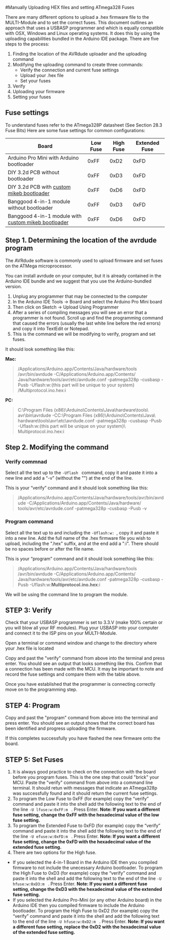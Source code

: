 #Manually Uploading HEX files and setting ATmega328 Fuses

There are many different options to upload a .hex firmware file to the MULTI-Module and to set the correct fuses.  This document outlines an approach that uses a USBASP programmer and which is equally compatible with OSX, Windows and Linux operating systems.  It does this by using the uploading capabilities bundled in the Arduino IDE package.  There are five steps to the process:  

1. Finding the location of the AVRdude uploader and the uploading command
2. Modifying the uploading command to create three commands:
   - Verify the connection and current fuse settings
   - Upload your .hex file
   - Set your fuses
2. Verify 
1. Uploading your firmware
1. Setting your fuses



## Fuse settings
To understand fuses refer to the ATmega328P datasheet (See Section 28.3 Fuse Bits)
Here are some fuse settings for common configurations:

Board|Low Fuse|High Fuse|Extended Fuse
-----|--------|---------|-------------
Arduino Pro Mini with Arduino bootloader|0xFF|0xD2|0xFD
DIY 3.2d PCB without bootloader |0xFF|0xD3|0xFD
DIY 3.2d PCB with [custom mikeb bootloader](Advanced_ATmega_Serial_Uploader.md) |0xFF|0xD6|0xFD
Banggood 4-in-1 module without bootloader |0xFF|0xD3|0xFD
Banggood 4-in-1 module with [custom mikeb bootloader](Advanced_ATmega_Serial_Uploader.md) |0xFF|0xD6|0xFD


## Step 1. Determining the location of the avrdude program
The AVRdude software is commonly used to upload firmware and set fuses on the ATMega microprocessor. 

You can install avrdude on your computer, but it is already contained in the Arduino IDE bundle and we suggest that you use the Arduino-bundled version.  

1. Unplug any programmer that may be connected to the computer
1. In the Arduino IDE Tools -> Board and select the Arduino Pro Mini board
1. Then click on Sketch -> Upload Using Programmer
1. After a series of compiling messages you will see an error that a programmer is not found.  Scroll up and find the programming command that caused the errors (usually the last white line before the red errors) and copy it into TextEdit or Notepad. 
1. This is the command we will be modifying to verify, program and set fuses.

It should look something like this:

**Mac:**

> /Applications/Arduino.app/Contents/Java/hardware/tools /avr/bin/avrdude  -C/Applications/Arduino.app/Contents/ Java/hardware/tools/avr/etc/avrdude.conf -patmega328p -cusbasp -Pusb -Uflash:w:{this part will be unique to your system} /Multiprotocol.ino.hex:i 

**PC:** 

> C:\Program Files (x86)\Arduino\Contents\Java\hardware\tools\ avr\bin\avrdude -CC:\Program Files (x86)\Arduino\Contents\Java\ hardware\tools\avr\etc\avrdude.conf -patmega328p -cusbasp -Pusb -Uflash:w:{this part will be unique on your system}\ Multiprotocol.ino.hex:i 


## Step 2. Modifying the command

### Verify commnad
Select all the text up to the ```-Uflash ``` command, copy it and paste it into a new line and add a “-v” (without the "") at the end of the line.  
 
 This is your “verify” command and it should look something like this:

> /Applications/Arduino.app/Contents/Java/hardware/tools/avr/bin/avrdude -C/Applications/Arduino.app/Contents/Java/hardware/ tools/avr/etc/avrdude.conf -patmega328p -cusbasp -Pusb -v

### Program command
Select all the text up to and including the ```-Uflash:w: ```, copy it and paste it into a new line.  Add the full name of the .hex firmware file you wish to upload, including the ".hex" suffix, and at the end add a ":i". There should be no spaces before or after the file name.  

This is your “program” command and it should look something like this:

> /Applications/Arduino.app/Contents/Java/hardware/tools /avr/bin/avrdude  -C/Applications/Arduino.app/Contents/ Java/hardware/tools/avr/etc/avrdude.conf -patmega328p -cusbasp -Pusb -Uflash:w:**Multiprotocol.ino.hex**:i 

We will be using the command line to program the module.

## STEP 3: Verify

Check that your USBASP programmer is set to 3.3.V (make 100% certain or you will blow all your RF modules). Plug your USBASP into your computer and connect it to the ISP pins on your MULTI-Module. 

Open a terminal or command window and change to the directory where your .hex file is located

Copy and past the "verify" command from above into the terminal and press enter.  You should see an output that looks something like this.  Confirm that a connection has been made with the MCU. It may be important to note and record the fuse settings and compare them with the table above.

Once you have established that the programmer is connecting correctly move on to the programming step.

## STEP 4: Program

Copy and past the "program" command from above into the terminal and press enter.  You should see an output shows that the correct board has been identified and progress uploading the firmware.

If this completes successfully you have flashed the new firmware onto the board.

## STEP 5: Set Fuses

1. It is always good practice to check on the connection with the board before you program fuses.  This is the one step that could "brick" your MCU.   Paste the "verify" command from above into a command line terminal.  It should retun with messages that indicate an ATmega328p was successfully found and it should return the current fuse settings.
1. To program the Low Fuse to 0xFF (for example) copy the “verify” command and paste it into the shell add the following text to the end of the line ```-U lfuse:w:0xFF:m ``` .  Press Enter. **Note: If you want a different fuse setting, change the 0xFF with the hexadecimal value of the low fuse setting.**  
1. To program the Extended Fuse  to 0xFD (for example) copy the “verify” command and paste it into the shell add the following text to the end of the line ```-U efuse:w:0xFD:m ``` .  Press Enter.  **Note: If you want a different fuse setting, change the 0xFD with the hexadecimal value of the extended fuse setting.** 
1. There are two options for the High fuse.  
 - If you selected the 4-in-1 Board in the Arduino IDE then you compiled firmware to not include the unecessary Arduino bootloader.  To program the High Fuse  to 0xD3 (for example) copy the “verify” command and paste it into the shell and add the following text to the end of the line ```-U hfuse:w:0xD3:m ``` .  Press Enter. **Note: If you want a different fuse setting, change the 0xD3 with the hexadecimal value of the extended fuse setting.** 
 - If you selected the Arduino Pro-Mini (or any other Arduino board) in the Arduino IDE then you compiled firmware to include the Arduino bootloader.  To program the High Fuse  to 0xD2 (for example) copy the “verify” command and paste it into the shell and add the following text to the end of the line ```-U hfuse:w:0xD2:m ``` .  Press Enter. **Note: If you want a different fuse setting, replace the 0xD2 with the hexadecimal value of the extended fuse setting.** 
